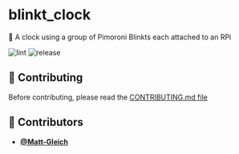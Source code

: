 <!-- DO NOT REMOVE - contributor_list:data:start:["Matt-Gleich"]:end -->


# blinkt_clock

🚦 A clock using a group of Pimoroni Blinkts each attached to an RPi

![lint](https://github.com/Matt-Gleich/blinkt_clock/workflows/lint/badge.svg)
![release](https://github.com/Matt-Gleich/blinkt_clock/workflows/release/badge.svg)

## 🙌 Contributing

Before contributing, please read the [CONTRIBUTING.md file](https://github.com/Matt-Gleich/blinkt_clock/blob/master/CONTRIBUTING.md)

<!-- DO NOT REMOVE - contributor_list:start -->
## 👥 Contributors


- **[@Matt-Gleich](https://github.com/Matt-Gleich)**

<!-- DO NOT REMOVE - contributor_list:end -->
